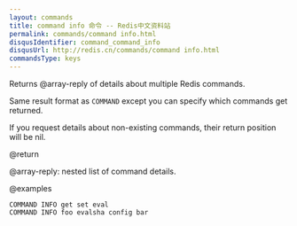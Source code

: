 ```yaml
---
layout: commands
title: command info 命令 -- Redis中文资料站
permalink: commands/command info.html
disqusIdentifier: command_command_info
disqusUrl: http://redis.cn/commands/command info.html
commandsType: keys
---
```


Returns @array-reply of details about multiple Redis commands.

Same result format as `COMMAND` except you can specify which commands
get returned.

If you request details about non-existing commands, their return
position will be nil.


@return

@array-reply: nested list of command details.

@examples

```cli
COMMAND INFO get set eval
COMMAND INFO foo evalsha config bar
```
